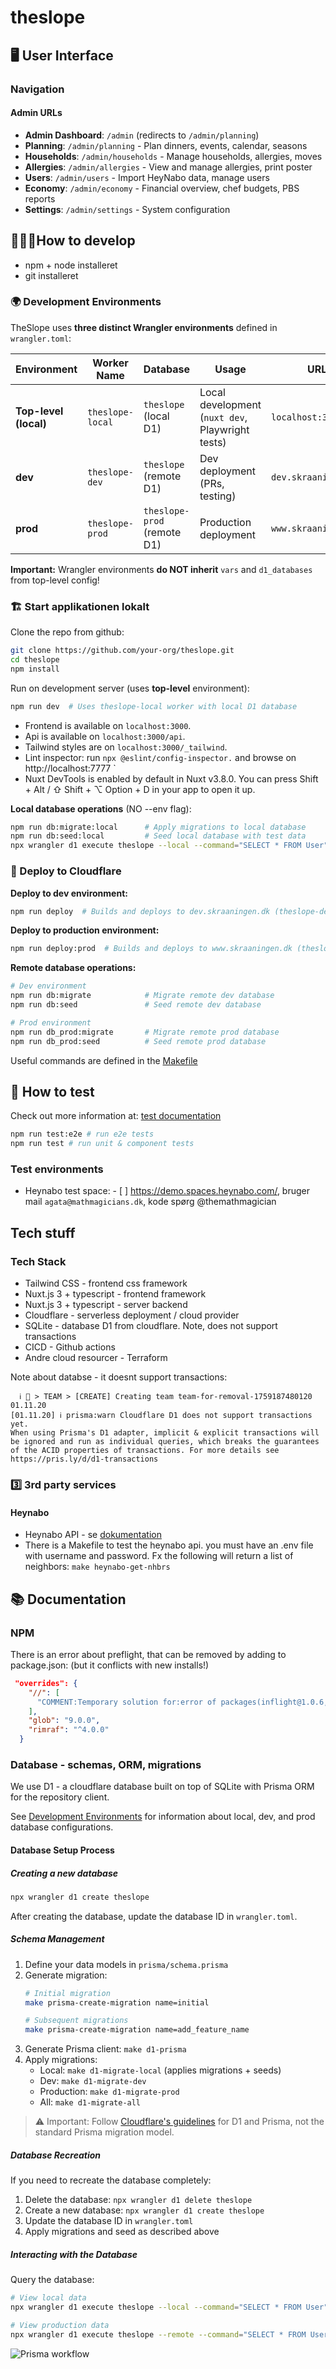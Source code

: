 # theslope

## 🖥️ User Interface

### Navigation
#### Admin URLs
- **Admin Dashboard**: `/admin` (redirects to `/admin/planning`)
- **Planning**: `/admin/planning` - Plan dinners, events, calendar, seasons
- **Households**: `/admin/households` - Manage households, allergies, moves
- **Allergies**: `/admin/allergies` - View and manage allergies, print poster
- **Users**: `/admin/users` - Import HeyNabo data, manage users
- **Economy**: `/admin/economy` - Financial overview, chef budgets, PBS reports
- **Settings**: `/admin/settings` - System configuration

## 👩🏽‍💻How to develop
- npm + node  installeret
- git installeret

### 🌍 Development Environments

TheSlope uses **three distinct Wrangler environments** defined in `wrangler.toml`:

| Environment | Worker Name | Database | Usage | URL |
|-------------|-------------|----------|-------|-----|
| **Top-level (local)** | `theslope-local` | `theslope` (local D1) | Local development (`nuxt dev`, Playwright tests) | `localhost:3000` |
| **dev** | `theslope-dev` | `theslope` (remote D1) | Dev deployment (PRs, testing) | `dev.skraaningen.dk` |
| **prod** | `theslope-prod` | `theslope-prod` (remote D1) | Production deployment | `www.skraaningen.dk` |

**Important:** Wrangler environments **do NOT inherit** `vars` and `d1_databases` from top-level config!

###  🏗️ Start applikationen lokalt
Clone the repo from github:

```bash
git clone https://github.com/your-org/theslope.git
cd theslope
npm install
```

Run on development server (uses **top-level** environment):

```bash
npm run dev  # Uses theslope-local worker with local D1 database
```

- Frontend is available on `localhost:3000`.
- Api is available on `localhost:3000/api`.
- Tailwind styles are on `localhost:3000/_tailwind`.
- Lint inspector: run `npx @eslint/config-inspector.` and browse on` ` http://localhost:7777 `
- Nuxt DevTools is enabled by default in Nuxt v3.8.0. You can press Shift + Alt / ⇧ Shift + ⌥ Option + D in your app to open it up.

**Local database operations** (NO --env flag):
```bash
npm run db:migrate:local      # Apply migrations to local database
npm run db:seed:local         # Seed local database with test data
npx wrangler d1 execute theslope --local --command="SELECT * FROM User"
```

### 🚀 Deploy to Cloudflare

**Deploy to dev environment:**
```bash
npm run deploy  # Builds and deploys to dev.skraaningen.dk (theslope-dev worker)
```

**Deploy to production environment:**
```bash
npm run deploy:prod  # Builds and deploys to www.skraaningen.dk (theslope-prod worker)
```

**Remote database operations:**
```bash
# Dev environment
npm run db:migrate            # Migrate remote dev database
npm run db:seed               # Seed remote dev database

# Prod environment
npm run db_prod:migrate       # Migrate remote prod database
npm run db_prod:seed          # Seed remote prod database
```

Useful commands are defined in the [Makefile](./Makefile)

## 🤖 How to test
Check out more information at: [test documentation](docs/testing.md)
```bash
npm run test:e2e # run e2e tests
npm run test # run unit & component tests
```
### Test environments
-  Heynabo test space: - [ ] https://demo.spaces.heynabo.com/, bruger mail `agata@mathmagicians.dk`, kode spørg @themathmagician

## Tech stuff

### Tech Stack
- Tailwind CSS - frontend css framework
- Nuxt.js 3  + typescript - frontend framework
- Nuxt.js 3  + typescript - server backend
- Cloudflare - serverless deployment  / cloud provider
- SQLite - database D1 from cloudflare. Note, does not support transactions
- CICD - Github actions
- Andre cloud resourcer - Terraform

Note about databse - it doesnt support transactions:
```
  ℹ 👥 > TEAM > [CREATE] Creating team team-for-removal-1759187480120                                                                  01.11.20
[01.11.20] ℹ prisma:warn Cloudflare D1 does not support transactions yet. 
When using Prisma's D1 adapter, implicit & explicit transactions will be ignored and run as individual queries, which breaks the guarantees of the ACID properties of transactions. For more details see https://pris.ly/d/d1-transactions
```

### 3️⃣ 3rd party services
#### Heynabo
- Heynabo API - se  [dokumentation](https://heynabo.atlassian.net/wiki/external/N2QzNGVkM2ZiMzg1NDkwZDk2NTBiYWYyMzA0ZWJjNmQ)
- There is a Makefile to test the heynabo api. you must have an .env file with username and password. Fx the following will return a list of neighbors:
```make heynabo-get-nhbrs```


## 📚 Documentation
### NPM
There is an error about preflight, that can be removed by adding to package.json: (but it conflicts with new installs!)
```json
 "overrides": {
    "//": [
      "COMMENT:Temporary solution for:error of packages(inflight@1.0.6, rimraf@3.0.2, glob@7.2.31) https://github.com/vercel/next.js/issues/66239"
    ],
    "glob": "9.0.0",
    "rimraf": "^4.0.0"
  }
```

### Database - schemas, ORM, migrations
We use D1 - a cloudflare database built on top of SQLite with Prisma ORM for the repository client.

See [Development Environments](#-development-environments) for information about local, dev, and prod database configurations.

#### Database Setup Process

##### Creating a new database
```bash
npx wrangler d1 create theslope
```

After creating the database, update the database ID in `wrangler.toml`.

##### Schema Management
1. Define your data models in `prisma/schema.prisma`
2. Generate migration:
   ```bash
   # Initial migration
   make prisma-create-migration name=initial

   # Subsequent migrations
   make prisma-create-migration name=add_feature_name
   ```
3. Generate Prisma client: `make d1-prisma`
4. Apply migrations:
   - Local: `make d1-migrate-local` (applies migrations + seeds)
   - Dev: `make d1-migrate-dev`
   - Production: `make d1-migrate-prod`
   - All: `make d1-migrate-all`

> ⚠️ Important: Follow [Cloudflare's guidelines](https://developers.cloudflare.com/d1/tutorials/d1-and-prisma-orm/) for D1 and Prisma, not the standard Prisma migration model.

##### Database Recreation
If you need to recreate the database completely:
1. Delete the database: `npx wrangler d1 delete theslope`
2. Create a new database: `npx wrangler d1 create theslope`
3. Update the database ID in `wrangler.toml`
4. Apply migrations and seed as described above

##### Interacting with the Database
Query the database:
```bash
# View local data
npx wrangler d1 execute theslope --local --command="SELECT * FROM User"

# View production data
npx wrangler d1 execute theslope --remote --command="SELECT * FROM User"
```

![Prisma workflow](https://www.prisma.io/docs/assets/images/prisma-client-generation-workflow-3b42c24d27aef3025f2eb4ffc4644642.png)
